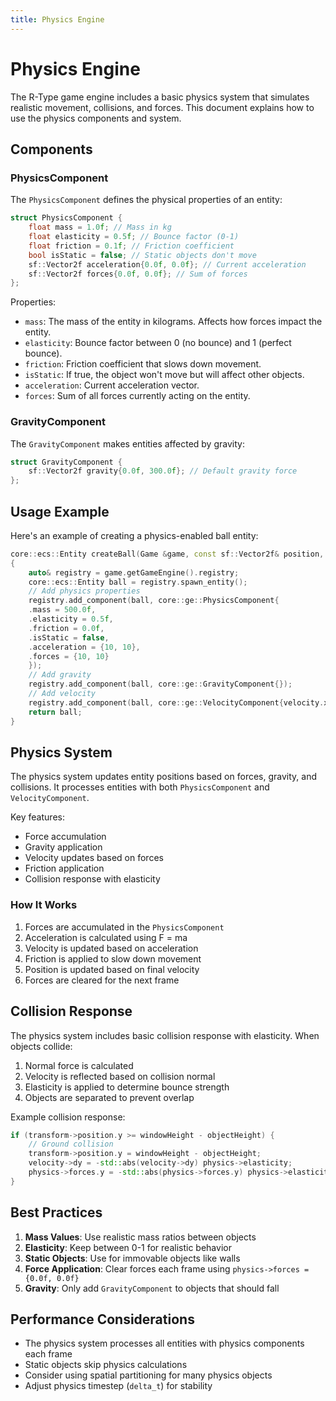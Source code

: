 ```yaml
---
title: Physics Engine
---
```


# Physics Engine

The R-Type game engine includes a basic physics system that simulates realistic movement, collisions, and forces. This document explains how to use the physics components and system.

## Components

### PhysicsComponent

The `PhysicsComponent` defines the physical properties of an entity:

```cpp
struct PhysicsComponent {
    float mass = 1.0f; // Mass in kg
    float elasticity = 0.5f; // Bounce factor (0-1)
    float friction = 0.1f; // Friction coefficient
    bool isStatic = false; // Static objects don't move
    sf::Vector2f acceleration{0.0f, 0.0f}; // Current acceleration
    sf::Vector2f forces{0.0f, 0.0f}; // Sum of forces
};
```

Properties:
- `mass`: The mass of the entity in kilograms. Affects how forces impact the entity.
- `elasticity`: Bounce factor between 0 (no bounce) and 1 (perfect bounce).
- `friction`: Friction coefficient that slows down movement.
- `isStatic`: If true, the object won't move but will affect other objects.
- `acceleration`: Current acceleration vector.
- `forces`: Sum of all forces currently acting on the entity.

### GravityComponent

The `GravityComponent` makes entities affected by gravity:
```cpp
struct GravityComponent {
    sf::Vector2f gravity{0.0f, 300.0f}; // Default gravity force
};
```

## Usage Example

Here's an example of creating a physics-enabled ball entity:

```cpp
core::ecs::Entity createBall(Game &game, const sf::Vector2f& position, const sf::Vector2f& velocity)
{
    auto& registry = game.getGameEngine().registry;
    core::ecs::Entity ball = registry.spawn_entity();
    // Add physics properties
    registry.add_component(ball, core::ge::PhysicsComponent{
    .mass = 500.0f,
    .elasticity = 0.5f,
    .friction = 0.0f,
    .isStatic = false,
    .acceleration = {10, 10},
    .forces = {10, 10}
    });
    // Add gravity
    registry.add_component(ball, core::ge::GravityComponent{});
    // Add velocity
    registry.add_component(ball, core::ge::VelocityComponent{velocity.x, velocity.y});
    return ball;
}
```

## Physics System

The physics system updates entity positions based on forces, gravity, and collisions. It processes entities with both `PhysicsComponent` and `VelocityComponent`.

Key features:
- Force accumulation
- Gravity application
- Velocity updates based on forces
- Friction application
- Collision response with elasticity

### How It Works

1. Forces are accumulated in the `PhysicsComponent`
2. Acceleration is calculated using F = ma
3. Velocity is updated based on acceleration
4. Friction is applied to slow down movement
5. Position is updated based on final velocity
6. Forces are cleared for the next frame

## Collision Response

The physics system includes basic collision response with elasticity. When objects collide:

1. Normal force is calculated
2. Velocity is reflected based on collision normal
3. Elasticity is applied to determine bounce strength
4. Objects are separated to prevent overlap

Example collision response:

```cpp
if (transform->position.y >= windowHeight - objectHeight) {
    // Ground collision
    transform->position.y = windowHeight - objectHeight;
    velocity->dy = -std::abs(velocity->dy) physics->elasticity;
    physics->forces.y = -std::abs(physics->forces.y) physics->elasticity;
}
```

## Best Practices

1. **Mass Values**: Use realistic mass ratios between objects
2. **Elasticity**: Keep between 0-1 for realistic behavior
3. **Static Objects**: Use for immovable objects like walls
4. **Force Application**: Clear forces each frame using `physics->forces = {0.0f, 0.0f}`
5. **Gravity**: Only add `GravityComponent` to objects that should fall

## Performance Considerations

- The physics system processes all entities with physics components each frame
- Static objects skip physics calculations
- Consider using spatial partitioning for many physics objects
- Adjust physics timestep (`delta_t`) for stability
